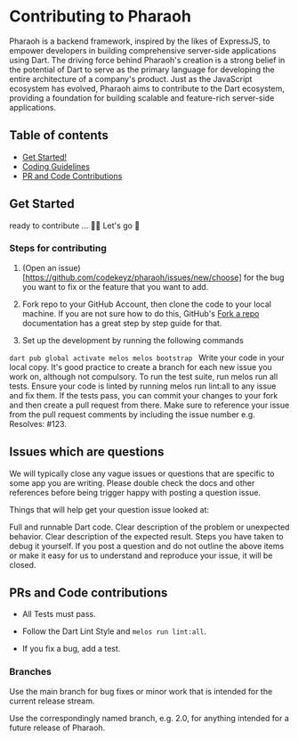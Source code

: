 # Contributing to Pharaoh

Pharaoh is a backend framework, inspired by the likes of ExpressJS, to empower developers in building comprehensive server-side applications using Dart. The driving force behind Pharaoh's creation is a strong belief in the potential of Dart to serve as the primary language for developing the entire architecture of a company's product. Just as the JavaScript ecosystem has evolved, Pharaoh aims to contribute to the Dart ecosystem, providing a foundation for building scalable and feature-rich server-side applications.

## Table of contents

- [Get Started!](#get-started)
- [Coding Guidelines](#coding-guidelines)
- [PR and Code Contributions](#PRs-and-Code-contributions)

## Get Started

ready to contribute ... 👋🏽 Let's go 🚀

### Steps for contributing
1. (Open an issue)[https://github.com/codekeyz/pharaoh/issues/new/choose] for the bug you want to fix or the feature that you want to add.

2. Fork repo to your GitHub Account, then clone the code to your local machine. If you are not sure how to do this, GitHub's [Fork a repo](https://docs.github.com/en/get-started/quickstart/fork-a-repo) documentation has a great step by step guide for that.

3. Set up the development by running the following commands

`dart pub global activate melos
 melos bootstrap
`
Write your code in your local copy. It's good practice to create a branch for
each new issue you work on, although not compulsory.
To run the test suite, run melos run all tests.
Ensure your code is linted by running melos run lint:all to any issue and fix them.
If the tests pass, you can commit your changes to your fork and then create
a pull request from there. Make sure to reference your issue from the pull
request comments by including the issue number e.g. Resolves: #123.

## Issues which are questions
We will typically close any vague issues or questions that are specific to some
app you are writing. Please double check the docs and other references before
being trigger happy with posting a question issue.

Things that will help get your question issue looked at:

Full and runnable Dart code.
Clear description of the problem or unexpected behavior.
Clear description of the expected result.
Steps you have taken to debug it yourself.
If you post a question and do not outline the above items or make it easy for
us to understand and reproduce your issue, it will be closed.

## PRs and Code contributions
- All Tests must pass.

- Follow the Dart Lint Style and `melos run lint:all`.

- If you fix a bug, add a test.

### Branches
Use the main branch for bug fixes or minor work that is intended for the
current release stream.

Use the correspondingly named branch, e.g. 2.0, for anything intended for
a future release of Pharaoh.